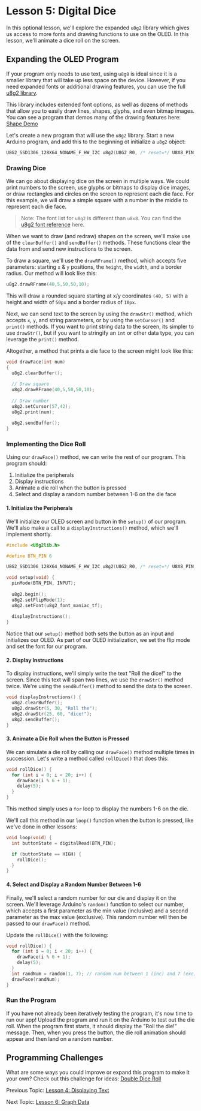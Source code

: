 # Lesson 5: Digital Dice

In this optional lesson, we'll explore the expanded `u8g2` library which gives us access to more fonts and drawing functions to use on the OLED. In this lesson, we'll animate a dice roll on the screen.

## Expanding the OLED Program

If your program only needs to use text, using `u8g8` is ideal since it is a smaller library that will take up less space on the device. However, if you need expanded fonts or additional drawing features, you can use the full [u8g2 library](https://github.com/olikraus/u8g2/wiki/u8g2reference).

This library includes extended font options, as well as dozens of methods that allow you to easily draw lines, shapes, glyphs, and even bitmap images. You can see a program that demos many of the drawing features here: [Shape Demo](https://github.com/Seeed-Studio/Seeed_Learning_Space/blob/master/Grove%20-%20OLED%20Display%200.96''(SSD1315)V1.0/ShapeTest/ShapeTest.ino)

Let's create a new program that will use the `u8g2` library. Start a new Arduino program, and add this to the beginning ot initialize a `u8g2` object:

```c++
U8G2_SSD1306_128X64_NONAME_F_HW_I2C u8g2(U8G2_R0, /* reset=*/ U8X8_PIN_NONE);
```

### Drawing Dice

We can go about displaying dice on the screen in multiple ways. We could print numbers to the screen, use glyphs or bitmaps to display dice images, or draw rectangles and circles on the screen to represent each die face. For this example, we will draw a simple square with a number in the middle to represent each die face.

> Note: The font list for `u8g2` is different than `u8x8`. You can find the [u8g2 font reference](https://github.com/olikraus/u8g2/wiki/fntlistall) here.

When we want to draw (and redraw) shapes on the screen, we'll make use of the `clearBuffer()` and `sendBuffer()` methods. These functions clear the data from and send new instructions to the screen.

To draw a square, we'll use the `drawRFrame()` method, which accepts five parameters: starting `x` & `y` positions, the `height`, the `width`, and a border radius. Our method will look like this:

```c++
u8g2.drawRFrame(40,5,50,50,10);
```

This will draw a rounded square starting at x/y coordinates `(40, 5)` with a height and width of `50px` and a border radius of `10px`.

Next, we can send text to the screen by using the `drawStr()` method, which accepts `x`, `y`, and string parameters, or by using the `setCursor()` and `print()` methods. If you want to print string data to the screen, its simpler to use `drawStr()`, but if you want to stringify an `int` or other data type, you can leverage the `print()` method.

Altogether, a method that prints a die face to the screen might look like this:

```c++
void drawFace(int num)
{
  u8g2.clearBuffer();
  
  // Draw square
  u8g2.drawRFrame(40,5,50,50,10);
  
  // Draw number
  u8g2.setCursor(57,42);
  u8g2.print(num);
  
  u8g2.sendBuffer();
}
```

### Implementing the Dice Roll

Using our `drawFace()` method, we can write the rest of our program. This program should:

1. Initialize the peripherals
2. Display instructions
3. Animate a die roll when the button is pressed
4. Select and display a random number between 1-6 on the die face

#### 1. Initialize the Peripherals

We'll initialize our OLED screen and button in the `setup()` of our program. We'll also make a call to a `displayInstructions()` method, which we'll implement shortly.

```c++
#include <U8g2lib.h>

#define BTN_PIN 6

U8G2_SSD1306_128X64_NONAME_F_HW_I2C u8g2(U8G2_R0, /* reset=*/ U8X8_PIN_NONE);

void setup(void) {
  pinMode(BTN_PIN, INPUT);
  
  u8g2.begin();
  u8g2.setFlipMode(1);
  u8g2.setFont(u8g2_font_maniac_tf);
  
  displayInstructions();
}
```

Notice that our `setup()` method both sets the button as an input and initializes our OLED. As part of our OLED initialization, we set the flip mode and set the font for our program.

#### 2. Display Instructions

To display instructions, we'll simply write the text "Roll the dice!" to the screen. Since this text will span two lines, we use the `drawStr()` method twice. We're using the `sendBuffer()` method to send the data to the screen.

```c++
void displayInstructions() {
  u8g2.clearBuffer();
  u8g2.drawStr(5, 30, "Roll the");
  u8g2.drawStr(25, 60, "dice!");
  u8g2.sendBuffer();
}
```

#### 3. Animate a Die Roll when the Button is Pressed

We can simulate a die roll by calling our `drawFace()` method multiple times in succession. Let's write a method called `rollDice()` that does this:

```c++
void rollDice() {
  for (int i = 0; i < 20; i++) {
    drawFace(i % 6 + 1);
    delay(5);
  }
}
```

This method simply uses a `for` loop to display the numbers 1-6 on the die.

We'll call this method in our `loop()` function when the button is pressed, like we've done in other lessons:

```c++
void loop(void) {
  int buttonState = digitalRead(BTN_PIN);

  if (buttonState == HIGH) {
    rollDice();
  }
}
```

#### 4. Select and Display a Random Number Between 1-6

Finally, we'll select a random number for our die and display it on the screen. We'll leverage Arduino's `random()` function to select our number, which accepts a first parameter as the min value (inclusive) and a second parameter as the max value (exclusive). This random number will then be passed to our `drawFace()` method.

Update the `rollDice()` with the following:

```c++
void rollDice() {
  for (int i = 0; i < 20; i++) {
    drawFace(i % 6 + 1);
    delay(5);
  }
  int randNum = random(1, 7); // random num between 1 (inc) and 7 (exc)
  drawFace(randNum);
}
```

### Run the Program

If you have not already been iteratively testing the program, it's now time to run our app! Upload the program and run it on the Arduino to test out the die roll. When the program first starts, it should display the "Roll the die!" message. Then, when you press the button, the die roll animation should appear and then land on a random number.

## Programming Challenges

What are some ways you could improve or expand this program to make it your own? Check out this challenge for ideas: [Double Dice Roll](/Challenges.md#double-dice-roll)

Previous Topic: [Lesson 4: Displaying Text](/Lesson04_OLED.md)

Next Topic: [Lesson 6: Graph Data](/Lesson06_Analog.md)
